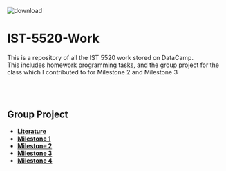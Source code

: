 ![download](https://user-images.githubusercontent.com/91383782/211230407-dcc1898c-80e2-4969-81b4-36d3813c05e8.jpg)


# IST-5520-Work
This is a repository of all the IST 5520 work stored on DataCamp. <br/>
This includes homework programming tasks, and the group project for the class which I contributed to for Milestone 2 and Milestone 3<br/>

<br/><br/>

## Group Project
- __[Literature](https://github.com/ajc3xc/IST-5520-Work/tree/main/Group-Project/Literature)__
- __[Milestone 1](https://github.com/ajc3xc/IST-5520-Work/tree/main/Group-Project/Milestone1)__
- __[Milestone 2](https://github.com/ajc3xc/IST-5520-Work/tree/main/Group-Project/Milestone2)__
- __[Milestone 3](https://github.com/ajc3xc/IST-5520-Work/tree/main/Group-Project/Milestone3)__
- __[Milestone 4](https://github.com/ajc3xc/IST-5520-Work/tree/main/Group-Project/Milestone4)__
